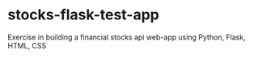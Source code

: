 # stocks-flask-test-app
Exercise in building a financial stocks api web-app using Python, Flask, HTML, CSS
